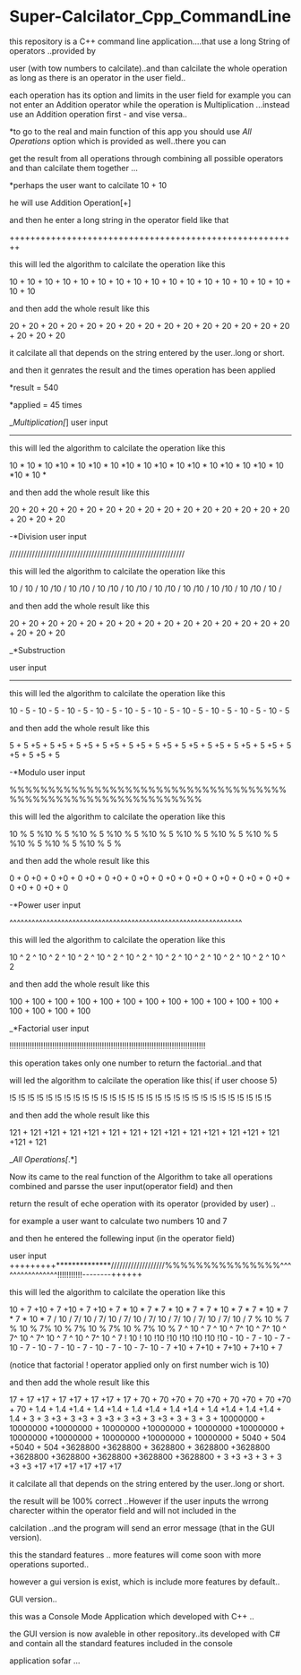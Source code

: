 # Super-Calcilator_Cpp_CommandLine

this repository is a C++ command line application....that use a long String of operators ..provided by 

user (with tow numbers to calcilate)..and than calcilate the whole operation as long as there is an operator in the user field..

each operation has its option and limits in the user field for example you can not enter an Addition operator while the operation is
Multiplication ...instead use an Addition operation first - and vise versa..

*to go to the real and main function of this app you should use *All Operations* option which is provided as well..there you can

get the result from all operations through combining all possible operators and than calcilate them together ...


*perhaps the user want to calcilate 10 + 10

he will use Addition Operation[+]

and then he enter a long string in the operator field like that

++++++++++++++++++++++++++++++++++++++++++++++++++++++++

this will led the algorithm to calcilate the operation like this

10 + 10 + 10 + 10 + 10 + 10 + 10 + 10 + 10 + 10 + 10 + 10 + 10 + 10 + 10 + 10 + 10 + 10

and then add the whole result like this

20 + 20 + 20 + 20 + 20 + 20 + 20 + 20 + 20 + 20 + 20 + 20 + 20 + 20 + 20 + 20 + 20 + 20

it calcilate all that depends on the string entered by the user..long or short.

and then it genrates the result and the times operation has been applied 

*result = 540

*applied = 45 times

_*Multiplication[*]
user input

***********************************************************

this will led the algorithm to calcilate the operation like this

10 * 10 * 10 *10 * 10 *10 * 10 *10 * 10 *10 * 10 *10 * 10 *10 * 10 *10 * 10 *10 * 10 *

and then add the whole result like this

20 + 20 + 20 + 20 + 20 + 20 + 20 + 20 + 20 + 20 + 20 + 20 + 20 + 20 + 20 + 20 + 20 + 20

-*Division
user input

//////////////////////////////////////////////////////////////

this will led the algorithm to calcilate the operation like this

10 / 10 / 10 /10 / 10 /10 / 10 /10 / 10 /10 / 10 /10 / 10 /10 / 10 /10 / 10 /10 / 10 /

and then add the whole result like this

20 + 20 + 20 + 20 + 20 + 20 + 20 + 20 + 20 + 20 + 20 + 20 + 20 + 20 + 20 + 20 + 20 + 20


_*Substruction

user input

------------------------------------------------------------

this will led the algorithm to calcilate the operation like this

10 - 5 - 10 - 5 - 10 - 5 - 10 - 5 - 10 - 5 - 10 - 5 - 10 - 5 - 10 - 5 - 10 - 5 - 10 - 5

and then add the whole result like this

5 + 5 +5 + 5 +5 + 5 +5 + 5 +5 + 5 +5 + 5 +5 + 5 +5 + 5 +5 + 5 +5 + 5 +5 + 5 +5 + 5 +5 + 5

-*Modulo
user input

%%%%%%%%%%%%%%%%%%%%%%%%%%%%%%%%%%%%%%%%%%%%%%%%%%%%%%%%%%%%%

this will led the algorithm to calcilate the operation like this

10 % 5 %10 % 5 %10 % 5 %10 % 5 %10 % 5 %10 % 5 %10 % 5 %10 % 5 %10 % 5 %10 % 5 %10 % 5 %

and then add the whole result like this

0 + 0 +0 + 0 +0 + 0 +0 + 0 +0 + 0 +0 + 0 +0 + 0 +0 + 0 +0 + 0 +0 + 0 +0 + 0 +0 + 0 +0 + 0

-*Power
user input

^^^^^^^^^^^^^^^^^^^^^^^^^^^^^^^^^^^^^^^^^^^^^^^^^^^^^^^^^^^^^^^

this will led the algorithm to calcilate the operation like this

10 ^ 2 ^ 10 ^ 2 ^ 10 ^ 2 ^ 10 ^ 2 ^ 10 ^ 2 ^ 10 ^ 2 ^ 10 ^ 2 ^ 10 ^ 2 ^ 10 ^ 2 ^ 10 ^ 2 

and then add the whole result like this

100 + 100 + 100 + 100 + 100 + 100 + 100 + 100 + 100 + 100 + 100 + 100 + 100 + 100 + 100 + 100

_*Factorial
user input

!!!!!!!!!!!!!!!!!!!!!!!!!!!!!!!!!!!!!!!!!!!!!!!!!!!!!!!!!!!!!!!!!!!!!!!!!!!!!!!!!!!!!!!

this operation takes only one number to return the factorial..and that

will led the algorithm to calcilate the operation like this( if user choose 5)

!5 !5 !5 !5 !5  !5 !5 !5 !5 !5 !5 !5 !5 !5 !5 !5 !5 !5 !5 !5 !5 !5 !5 !5 !5 !5 !5 !5 !5

and then add the whole result like this

121 + 121 +121 + 121 +121 + 121 + 121 + 121 +121 + 121 +121 + 121 +121 + 121 +121 + 121 

_*All Operations[*.*]

Now its came to the real function of the Algorithm to take all operations combined and parsse the user input(operator field) and then

return the result of eche operation with its operator (provided by user) ..

for example a user want to calculate two numbers 10 and 7

and then he entered the follewing input (in the operator field)

user input
+++++++++**************///////////////////%%%%%%%%%%%%%%%^^^^^^^^^^^^^^^^!!!!!!!!!!!--------++++++

this will led the algorithm to calcilate the operation like this

10 + 7 +10 + 7 +10 + 7 +10 + 7 * 10 * 7 * 7 * 10 * 7 * 7 * 10 * 7 * 7 * 10 * 7 * 7 * 10 * 7 / 10 / 7/ 10 / 7/ 10 / 7/ 10 / 7/ 10 / 7/ 10
/ 7/ 10 / 7/ 10 / 7 % 10 % 7 % 10 % 7% 10 % 7% 10 % 7% 10 % 7% 10 % 7 ^ 10 ^ 7 ^ 10 ^ 7^ 10 ^ 7^ 10 ^ 7^ 10 ^ 7^ 10 ^ 7 ^ 10 ^ 7^ 10 ^ 7 
! 10 ! 10 !10 !10 !10 !10 !10 !10 - 10 - 7 - 10 - 7 - 10 - 7 - 10 - 7 - 10 - 7 - 10 - 7 - 10 - 7- 10 - 7 +10 + 7+10 + 7+10 + 7+10 + 7 

(notice that factorial ! operator applied only on first number wich is 10) 

and then add the whole result like this

17 + 17 +17 + 17 +17 + 17 +17 + 17 + 70 + 70 +70 + 70 +70 + 70 +70 + 70 +70 + 70 + 1.4 + 1.4 +1.4 + 1.4 +1.4 + 1.4 +1.4 + 1.4 +1.4 + 1.4
+1.4 + 1.4 +1.4 + 1.4 + 3 + 3 +3 + 3 +3 + 3 +3 + 3 +3 + 3 +3 + 3 + 3 + 3 + 10000000 + 10000000 +10000000 + 10000000 +10000000 + 10000000
+10000000 + 10000000 +10000000 + 10000000 +10000000 + 10000000 + 5040 + 504 +5040 + 504 +3628800 +3628800 + 3628800 + 3628800 +3628800
+3628800 +3628800 +3628800 +3628800 +3628800 + 3 +3 +3 + 3 + 3 +3 +3 +17 +17 +17 +17 +17 +17

it calcilate all that depends on the string entered by the user..long or short.

the result will be 100% correct ..However if the user inputs the wrrong charecter within the operator field and will not included in the

calcilation ..and the program will send an error message (that in the GUI version).

this the standard features .. more features will come soon with more operations suported..

however a gui version is exist, which is include more features by default.. 

GUI version..

this was a Console Mode Application which developed with C++ ..

the GUI version is now avaleble in other repository..its developed with C# and contain all the standard features included in the console

application sofar ...
